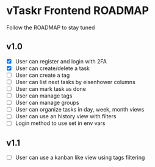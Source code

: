 # vTaskr Frontend ROADMAP

Follow the ROADMAP to stay tuned

## v1.0
- [x] User can register and login with 2FA
- [x] User can create/delete a task
- [ ] User can create a tag
- [ ] User can list next tasks by eisenhower columns
- [ ] User can mark task as done
- [ ] User can manage tags
- [ ] User can manage groups
- [ ] User can organize tasks in day, week, month views
- [ ] User can use an history view with filters
- [ ] Login method to use set in env vars

## v1.1
- [ ] User can use a kanban like view using tags filtering
